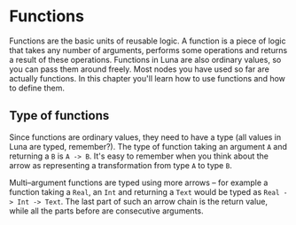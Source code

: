 # Functions

Functions are the basic units of reusable logic. A function is a piece of logic that takes any number of arguments, performs some operations and returns a result of these operations. Functions in Luna are also ordinary values, so you can pass them around freely. Most nodes you have used so far are actually functions. In this chapter you'll learn how to use functions and how to define them.

## Type of functions

Since functions are ordinary values, they need to have a type (all values in Luna are typed, remember?). The type of function taking an argument `A` and returning a `B` is `A -> B`. It's easy to remember when you think about the arrow as representing a transformation from type `A` to type `B`.

Multi–argument functions are typed using more arrows – for example a function taking a `Real`, an `Int` and returning a `Text` would be typed as `Real -> Int -> Text`. The last part of such an arrow chain is the return value, while all the parts before are consecutive arguments.